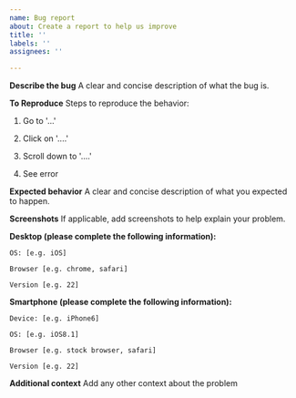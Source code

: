 ```yaml
---
name: Bug report
about: Create a report to help us improve
title: ''
labels: ''
assignees: ''

---
```


**Describe the bug**
A clear and concise description of what the bug is.

**To Reproduce**
Steps to reproduce the behavior:

1. Go to '...'  

2. Click on '....'

3. Scroll down to '....'

4. See error

**Expected behavior**
A clear and concise description of what you expected to happen.

**Screenshots**
If applicable, add screenshots to help explain your problem.

**Desktop (please complete the following information):**

    OS: [e.g. iOS]  
  
    Browser [e.g. chrome, safari]
  
    Version [e.g. 22]

**Smartphone (please complete the following information):**

    Device: [e.g. iPhone6]

    OS: [e.g. iOS8.1]

    Browser [e.g. stock browser, safari]
    
    Version [e.g. 22]

**Additional context**
Add any other context about the problem